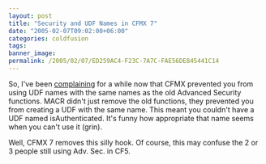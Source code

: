 ```yaml
---
layout: post
title: "Security and UDF Names in CFMX 7"
date: "2005-02-07T09:02:00+06:00"
categories: coldfusion 
tags: 
banner_image: 
permalink: /2005/02/07/ED259AC4-F23C-7A7C-FAE56DE845441C14
---
```


So, I've been <a href="http://ray.camdenfamily.com/index.cfm?mode=entry&entry=395FBCB9-F3AB-A50B-869CBC0830FEABAE">complaining</a> for a while now that CFMX prevented you from using UDF names with the same names as the old Advanced Security functions. MACR didn't just remove the old functions, they prevented you from creating a UDF with the same name. This meant you couldn't have a UDF named isAuthenticated. It's funny how appropriate that name seems when you can't use it (grin).

Well, CFMX 7 removes this silly hook. Of course, this may confuse the 2 or 3 people still using Adv. Sec. in CF5.